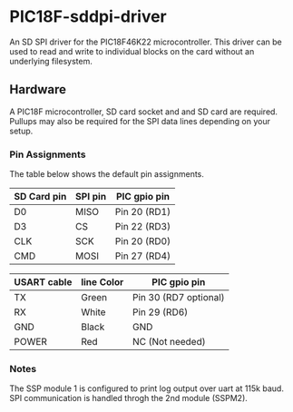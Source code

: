 # PIC18F-sddpi-driver
An SD SPI driver for the PIC18F46K22 microcontroller. This driver can be used to read and write to individual blocks on the card without an underlying filesystem.

## Hardware
A PIC18F microcontroller, SD card socket and and SD card are required. Pullups may also be required for the SPI data lines depending on your setup.

### Pin Assignments
The table below shows the default pin assignments.

| SD Card pin | SPI pin | PIC gpio pin |
|-------------|---------|--------------|
| D0          | MISO    | Pin 20 (RD1) |
| D3          | CS      | Pin 22 (RD3) |
| CLK         | SCK     | Pin 20 (RD0) |
| CMD         | MOSI    | Pin 27 (RD4) |

| USART cable | line Color | PIC gpio pin          |
|-------------|------------|-----------------------|
| TX          | Green      | Pin 30 (RD7 optional) |
| RX          | White      | Pin 29 (RD6)          |
| GND         | Black      | GND                   |
| POWER       | Red        | NC (Not needed)       |

### Notes
The SSP module 1 is configured to print log output over uart at 115k baud. SPI communication is handled throgh the 2nd module (SSPM2).
